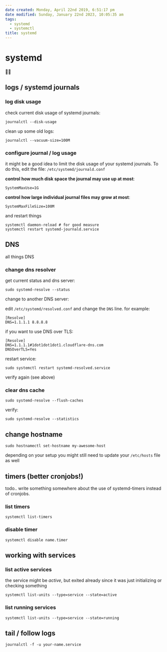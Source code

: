 ```yaml
---
date created: Monday, April 22nd 2019, 6:51:17 pm
date modified: Sunday, January 22nd 2023, 10:05:35 am
tags:
  - systemd
  - systemctl
title: systemd
---
```


# systemd

🤷‍♂️

## logs / systemd journals

### log disk usage

check current disk usage of systemd journals:

```shell
journalctl --disk-usage
```

clean up some old logs:

```shell
journalctl --vacuum-size=100M
```

### configure journal / log usage

it might be a good idea to limit the disk usage of your systemd journals. To do this, edit the file: `/etc/systemd/journald.conf`

**control how much disk space the journal may use up at most**:

```
SystemMaxUse=1G
```

**control how large individual journal files may grow at most**:

```
SystemMaxFileSize=100M
```

and restart things

```shell
systemctl daemon-reload # for good measure
systemctl restart systemd-journald.service
```

## DNS

all things DNS

### change dns resolver

get current status and dns server:

```
sudo systemd-resolve --status
```

change to another DNS server:

edit `/etc/systemd/resolved.conf` and change the `DNS` line. for example:

```
[Resolve]
DNS=1.1.1.1 8.8.8.8
```

if you want to use DNS over TLS:

```
[Resolve]
DNS=1.1.1.1#1dot1dot1dot1.cloudflare-dns.com
DNSOverTLS=Yes
```

restart service:

```
sudo systemctl restart systemd-resolved.service
```

verify again (see above)

### clear dns cache

```
sudo systemd-resolve --flush-caches
```

verify:

```
sudo systemd-resolve --statistics
```

## change hostname

```shell
sudo hostnamectl set-hostname my-awesome-host
```

depending on your setup you might still need to update your `/etc/hosts` file as well

## timers (better cronjobs!)

todo.. write something somewhere about the use of systemd-timers instead of cronjobs.

### list timers

```
systemctl list-timers
```

### disable timer

```shell
systemctl disable name.timer
```

## working with services

### list active services

the service might be *active*, but exited already since it was just initializing or checking something

```shell
systemctl list-units --type=service --state=active
```

### list running services

```shell
systemctl list-units --type=service --state=running
```

## tail / follow logs

```
journalctl -f -u your-name.service
```
